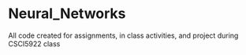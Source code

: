 # Neural_Networks
All code created for assignments, in class activities, and project during CSCI5922 class
